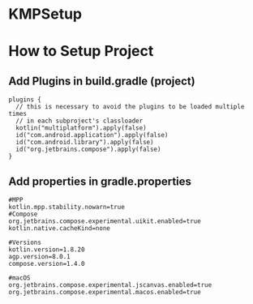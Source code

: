 # KMPSetup
# How to Setup Project

## Add Plugins in build.gradle (project)
  ``` 
  plugins {
    // this is necessary to avoid the plugins to be loaded multiple times
    // in each subproject's classloader
    kotlin("multiplatform").apply(false)
    id("com.android.application").apply(false)
    id("com.android.library").apply(false)
    id("org.jetbrains.compose").apply(false)
  }
  ```

## Add properties in gradle.properties
  ``` 
  #MPP
  kotlin.mpp.stability.nowarn=true
  #Compose
  org.jetbrains.compose.experimental.uikit.enabled=true
  kotlin.native.cacheKind=none

  #Versions
  kotlin.version=1.8.20
  agp.version=8.0.1
  compose.version=1.4.0

  #macOS
  org.jetbrains.compose.experimental.jscanvas.enabled=true
  org.jetbrains.compose.experimental.macos.enabled=true
  ```

## 
